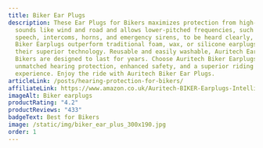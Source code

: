```yaml
---
title: Biker Ear Plugs
description: These Ear Plugs for Bikers maximizes protection from high-frequency
  sounds like wind and road and allows lower-pitched frequencies, such as
  speech, intercoms, horns, and emergency sirens, to be heard clearly, Auritech
  Biker Earplugs outperform traditional foam, wax, or silicone earplugs with
  their superior technology. Reusable and easily washable, Auritech Earplugs for
  Bikers are designed to last for years. Choose Auritech Biker Earplugs for
  unmatched hearing protection, enhanced safety, and a superior riding
  experience. Enjoy the ride with Auritech Biker Ear Plugs.
articleLink: /posts/hearing-protection-for-bikers/
affiliateLink: https://www.amazon.co.uk/Auritech-BIKER-Earplugs-Intelligent-Motorcyclists/dp/B01FUFT0SW?maas=maas_adg_C21708103096B6C69FBB4BFB746EEE52_afap_abs&ref_=aa_maas&tag=maas
imageAlt: Biker earplugs
productRating: "4.2"
productReviews: "433"
badgeText: Best for Bikers
image: /static/img/biker_ear_plus_300x190.jpg
order: 1
---
```

